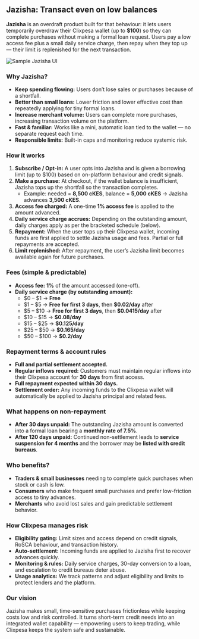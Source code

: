 ## Jazisha: Transact even on low balances

**Jazisha** is an overdraft product built for that behaviour: it lets users temporarily overdraw their Clixpesa wallet (up to **\$100**) so they can complete purchases without making a formal loan request. Users pay a low access fee plus a small daily service charge, then repay when they top up — their limit is replenished for the next transaction.

![Sample Jazisha UI](/images/jazisha.png)

### Why Jazisha?

- **Keep spending flowing:** Users don’t lose sales or purchases because of a shortfall.
- **Better than small loans:** Lower friction and lower effective cost than repeatedly applying for tiny formal loans.
- **Increase merchant volume:** Users can complete more purchases, increasing transaction volume on the platform.
- **Fast & familiar:** Works like a mini, automatic loan tied to the wallet — no separate request each time.
- **Responsible limits:** Built-in caps and monitoring reduce systemic risk.

### How it works

1. **Subscribe / Opt-in:** A user opts into Jazisha and is given a borrowing limit (up to \$100) based on on-platform behaviour and credit signals.
2. **Make a purchase:** At checkout, if the wallet balance is insufficient, Jazisha tops up the shortfall so the transaction completes.
   - Example: needed = **8,500 cKES**, balance = **5,000 cKES** → Jazisha advances **3,500 cKES**.
3. **Access fee charged:** A one-time **1% access fee** is applied to the amount advanced.
4. **Daily service charge accrues:** Depending on the outstanding amount, daily charges apply as per the bracketed schedule (below).
5. **Repayment:** When the user tops up their Clixpesa wallet, incoming funds are first applied to settle Jazisha usage and fees. Partial or full repayments are accepted.
6. **Limit replenished:** After repayment, the user’s Jazisha limit becomes available again for future purchases.

### Fees (simple & predictable)

- **Access fee:** **1%** of the amount accessed (one-off).
- **Daily service charge (by outstanding amount):**
  - \$0 – \$1 → **Free**
  - \$1 – \$5 → **Free for first 3 days**, then **\$0.02/day** after
  - \$5 – \$10 → **Free for first 3 days**, then **\$0.0415/day** after
  - \$10 – \$15 → **\$0.08/day**
  - \$15 – \$25 → **\$0.125/day**
  - \$25 – \$50 → **\$0.165/day**
  - \$50 – \$100 → **\$0.2/day**

### Repayment terms & account rules

- **Full and partial settlement accepted.**
- **Regular inflows required:** Customers must maintain regular inflows into their Clixpesa account for **30 days** from first access.
- **Full repayment expected within 30 days.**
- **Settlement order:** Any incoming funds to the Clixpesa wallet will automatically be applied to Jazisha principal and related fees.

### What happens on non-repayment

- **After 30 days unpaid:** The outstanding Jazisha amount is converted into a formal loan bearing a **monthly rate of 7.5%**.
- **After 120 days unpaid:** Continued non-settlement leads to **service suspension for 4 months** and the borrower may be **listed with credit bureaus**.

### Who benefits?

- **Traders & small businesses** needing to complete quick purchases when stock or cash is low.
- **Consumers** who make frequent small purchases and prefer low-friction access to tiny advances.
- **Merchants** who avoid lost sales and gain predictable settlement behavior.

### How Clixpesa manages risk

- **Eligibility gating:** Limit sizes and access depend on credit signals, RoSCA behaviour, and transaction history.
- **Auto-settlement:** Incoming funds are applied to Jazisha first to recover advances quickly.
- **Monitoring & rules:** Daily service charges, 30-day conversion to a loan, and escalation to credit bureaus deter abuse.
- **Usage analytics:** We track patterns and adjust eligibility and limits to protect lenders and the platform.

### Our vision

Jazisha makes small, time-sensitive purchases frictionless while keeping costs low and risk controlled. It turns short-term credit needs into an integrated wallet capability — empowering users to keep trading, while Clixpesa keeps the system safe and sustainable.
